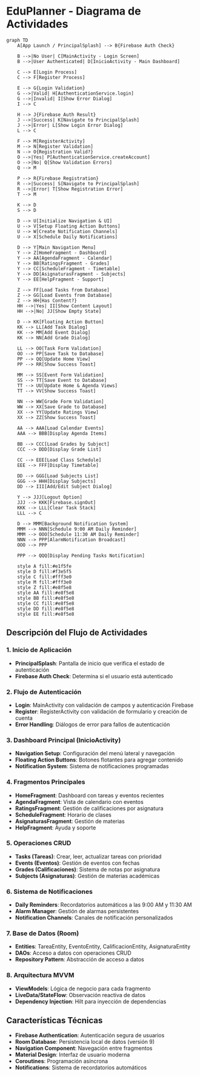 # EduPlanner - Diagrama de Actividades

```mermaid
graph TD
    A[App Launch / PrincipalSplash] --> B{Firebase Auth Check}
    
    B -->|No User| C[MainActivity - Login Screen]
    B -->|User Authenticated| D[InicioActivity - Main Dashboard]
    
    C --> E[Login Process]
    C --> F[Register Process]
    
    E --> G{Login Validation}
    G -->|Valid| H[AuthenticationService.login]
    G -->|Invalid| I[Show Error Dialog]
    I --> C
    
    H --> J{Firebase Auth Result}
    J -->|Success| K[Navigate to PrincipalSplash]
    J -->|Error| L[Show Login Error Dialog]
    L --> C
    
    F --> M[RegisterActivity]
    M --> N[Register Validation]
    N --> O{Registration Valid?}
    O -->|Yes| P[AuthenticationService.createAccount]
    O -->|No| Q[Show Validation Errors]
    Q --> M
    
    P --> R{Firebase Registration}
    R -->|Success| S[Navigate to PrincipalSplash]
    R -->|Error| T[Show Registration Error]
    T --> M
    
    K --> D
    S --> D
    
    D --> U[Initialize Navigation & UI]
    U --> V[Setup Floating Action Buttons]
    U --> W[Create Notification Channels]
    U --> X[Schedule Daily Notifications]
    
    D --> Y[Main Navigation Menu]
    Y --> Z[HomeFragment - Dashboard]
    Y --> AA[AgendaFragment - Calendar]
    Y --> BB[RatingsFragment - Grades]
    Y --> CC[ScheduleFragment - Timetable]
    Y --> DD[AsignaturasFragment - Subjects]
    Y --> EE[HelpFragment - Support]
    
    Z --> FF[Load Tasks from Database]
    Z --> GG[Load Events from Database]
    Z --> HH{Has Content?}
    HH -->|Yes| II[Show Content Layout]
    HH -->|No| JJ[Show Empty State]
    
    D --> KK[Floating Action Button]
    KK --> LL[Add Task Dialog]
    KK --> MM[Add Event Dialog]
    KK --> NN[Add Grade Dialog]
    
    LL --> OO[Task Form Validation]
    OO --> PP[Save Task to Database]
    PP --> QQ[Update Home View]
    PP --> RR[Show Success Toast]
    
    MM --> SS[Event Form Validation]
    SS --> TT[Save Event to Database]
    TT --> UU[Update Home & Agenda Views]
    TT --> VV[Show Success Toast]
    
    NN --> WW[Grade Form Validation]
    WW --> XX[Save Grade to Database]
    XX --> YY[Update Ratings View]
    XX --> ZZ[Show Success Toast]
    
    AA --> AAA[Load Calendar Events]
    AAA --> BBB[Display Agenda Items]
    
    BB --> CCC[Load Grades by Subject]
    CCC --> DDD[Display Grade List]
    
    CC --> EEE[Load Class Schedule]
    EEE --> FFF[Display Timetable]
    
    DD --> GGG[Load Subjects List]
    GGG --> HHH[Display Subjects]
    DD --> III[Add/Edit Subject Dialog]
    
    Y --> JJJ[Logout Option]
    JJJ --> KKK[Firebase.signOut]
    KKK --> LLL[Clear Task Stack]
    LLL --> C
    
    D --> MMM[Background Notification System]
    MMM --> NNN[Schedule 9:00 AM Daily Reminder]
    MMM --> OOO[Schedule 11:30 AM Daily Reminder]
    NNN --> PPP[AlarmNotification Broadcast]
    OOO --> PPP
    
    PPP --> QQQ[Display Pending Tasks Notification]
    
    style A fill:#e1f5fe
    style D fill:#f3e5f5
    style C fill:#fff3e0
    style M fill:#fff3e0
    style Z fill:#e8f5e8
    style AA fill:#e8f5e8
    style BB fill:#e8f5e8
    style CC fill:#e8f5e8
    style DD fill:#e8f5e8
    style EE fill:#e8f5e8
```

## Descripción del Flujo de Actividades

### 1. **Inicio de Aplicación**
- **PrincipalSplash**: Pantalla de inicio que verifica el estado de autenticación
- **Firebase Auth Check**: Determina si el usuario está autenticado

### 2. **Flujo de Autenticación**
- **Login**: MainActivity con validación de campos y autenticación Firebase
- **Register**: RegisterActivity con validación de formulario y creación de cuenta
- **Error Handling**: Diálogos de error para fallos de autenticación

### 3. **Dashboard Principal (InicioActivity)**
- **Navigation Setup**: Configuración del menú lateral y navegación
- **Floating Action Buttons**: Botones flotantes para agregar contenido
- **Notification System**: Sistema de notificaciones programadas

### 4. **Fragmentos Principales**
- **HomeFragment**: Dashboard con tareas y eventos recientes
- **AgendaFragment**: Vista de calendario con eventos
- **RatingsFragment**: Gestión de calificaciones por asignatura
- **ScheduleFragment**: Horario de clases
- **AsignaturasFragment**: Gestión de materias
- **HelpFragment**: Ayuda y soporte

### 5. **Operaciones CRUD**
- **Tasks (Tareas)**: Crear, leer, actualizar tareas con prioridad
- **Events (Eventos)**: Gestión de eventos con fechas
- **Grades (Calificaciones)**: Sistema de notas por asignatura
- **Subjects (Asignaturas)**: Gestión de materias académicas

### 6. **Sistema de Notificaciones**
- **Daily Reminders**: Recordatorios automáticos a las 9:00 AM y 11:30 AM
- **Alarm Manager**: Gestión de alarmas persistentes
- **Notification Channels**: Canales de notificación personalizados

### 7. **Base de Datos (Room)**
- **Entities**: TareaEntity, EventoEntity, CalificacionEntity, AsignaturaEntity
- **DAOs**: Acceso a datos con operaciones CRUD
- **Repository Pattern**: Abstracción de acceso a datos

### 8. **Arquitectura MVVM**
- **ViewModels**: Lógica de negocio para cada fragmento
- **LiveData/StateFlow**: Observación reactiva de datos
- **Dependency Injection**: Hilt para inyección de dependencias

## Características Técnicas

- **Firebase Authentication**: Autenticación segura de usuarios
- **Room Database**: Persistencia local de datos (versión 9)
- **Navigation Component**: Navegación entre fragmentos
- **Material Design**: Interfaz de usuario moderna
- **Coroutines**: Programación asíncrona
- **Notifications**: Sistema de recordatorios automáticos